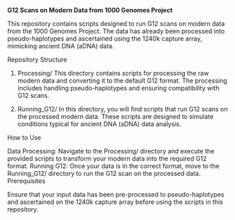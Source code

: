 **G12 Scans on Modern Data from 1000 Genomes Project**

This repository contains scripts designed to run G12 scans on modern data from the 1000 Genomes Project. The data has already been processed into pseudo-haplotypes and ascertained using the 1240k capture array, mimicking ancient DNA (aDNA) data.

Repository Structure

1. Processing/
This directory contains scripts for processing the raw modern data and converting it to the default G12 format. The processing includes handling pseudo-haplotypes and ensuring compatibility with G12 scans.

2. Running_G12/
In this directory, you will find scripts that run G12 scans on the processed modern data. These scripts are designed to simulate conditions typical for ancient DNA (aDNA) data analysis.

How to Use

Data Processing:
Navigate to the Processing/ directory and execute the provided scripts to transform your modern data into the required G12 format.
Running G12:
Once your data is in the correct format, move to the Running_G12/ directory to run the G12 scan on the processed data.
Prerequisites

Ensure that your input data has been pre-processed to pseudo-haplotypes and ascertained on the 1240k capture array before using the scripts in this repository.

